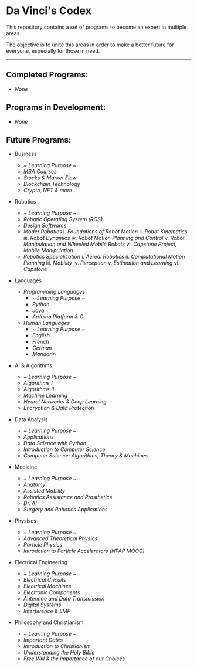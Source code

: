 # Da Vinci's Codex

This repository contains a set of programs to become an expert in multiple areas.

The objective is to unite this areas in order to make a better future for everyone, especially for those in need.

---
## **Completed Programs:**
- _None_

## **Programs in Development:**
- _None_

## **Future Programs:**
- Business
    - ~ _Learning Purpose_ ~
    - _MBA Courses_
    - _Stocks & Market Flow_
    - _Blockchain Technology_
    - _Crypto, NFT & more_

- Robotics
    - ~ _Learning Purpose_ ~
    - _Robotic Operating System (ROS)_
    - _Design Softwares_
    - _Moder Robotics_
        i. _Foundations of Robot Motion_
        ii. _Robot Kinematics_
        iii. _Robot Dynamics_
        iv. _Robot Motion Planning and Control_
        v. _Robot Manipulation and Wheeled Mobile Robots_
        vi. _Capstone Project, Mobile Manipulation_
    - _Robotics Specialization_
        i. _Aereal Robotics_
        ii. _Computational Motion Planning_
        iii. _Mobility_
        iv. _Perception_
        v. _Estimation and Learning_
        vi. _Capstone_

- Languages
    - _Programming Languages_
        - ~ _Learning Purpose_ ~
        - _Python_
        - _Java_
        - _Arduino Platform & C_
    - _Human Languages_
        - ~ _Learning Purpose_ ~
        - _English_
        - _French_
        - _German_
        - _Mandarin_

- AI & Algorithms
    - ~ _Learning Purpose_ ~
    - _Algorithms I_
    - _Algorithms II_
    - _Machine Learning_
    - _Neural Networks & Deep Learning_
    - _Encryption & Data Protection_

- Data Analysis
    - ~ _Learning Purpose_ ~
    - _Applications_
    - _Data Science with Python_
    - _Introduction to Computer Science_
    - _Computer Science: Algorithms, Theory & Machines_

- Medicine
    - ~ _Learning Purpose_ ~
    - _Anatomy_
    - _Assisted Mobility_
    - _Robotics Assistance and Prosthetics_
    - _Dr. AI_
    - _Surgery and Robotics Applications_

- Physiscs
    - ~ _Learning Purpose_ ~
    - _Advanced Theoretical Physics_
    - _Particle Physics_
    - _Introdction to Particle Accelerators (NPAP MOOC)_

- Electrical Engineering
    - ~ _Learning Purpose_ ~
    - _Electrical Cricuits_
    - _Electrical Machines_
    - _Electronic Components_
    - _Antennae and Data Transmission_
    - _Digital Systems_
    - _Interference & EMP_

- Philosophy and Christianism
    - ~ _Learning Purpose_ ~
    - _Important Dates_
    - _Introduction to Christianism_
    - _Understanding the Holy Bible_
    - _Free Will & the Importance of our Choices_